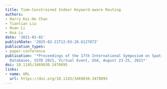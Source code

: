 ```yaml
---
title: Time-Constrained Indoor Keyword-aware Routing
authors:
- Harry Kai-Ho Chan
- Tiantian Liu
- Huan Li
- Hua Lu
date: '2021-01-01'
publishDate: '2025-02-21T12:03:28.612787Z'
publication_types:
- paper-conference
publication: '*Proceedings of the 17th International Symposium on Spatial and Temporal
  Databases, SSTD 2021, Virtual Event, USA, August 23-25, 2021*'
doi: 10.1145/3469830.3470895
links:
- name: URL
  url: https://doi.org/10.1145/3469830.3470895
---
```

